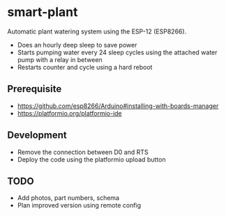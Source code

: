 # smart-plant
Automatic plant watering system using the ESP-12 (ESP8266).
- Does an hourly deep sleep to save power
- Starts pumping water every 24 sleep cycles using the attached water pump with a relay in between
- Restarts counter and cycle using a hard reboot

## Prerequisite
- https://github.com/esp8266/Arduino#installing-with-boards-manager
- https://platformio.org/platformio-ide

## Development
- Remove the connection between D0 and RTS
- Deploy the code using the platformio upload button

## TODO
- Add photos, part numbers, schema
- Plan improved version using remote config
